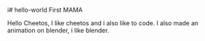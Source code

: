 i# hello-world
First MAMA



Hello Cheetos, I like cheetos and i also like to code. I also made an animation on blender, i like blender.

